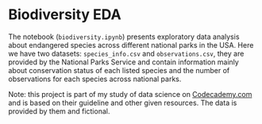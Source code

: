 # Biodiversity EDA

The notebook (`biodiversity.ipynb`) presents exploratory data analysis about endangered species across different national parks in the USA. Here we have two datasets: `species_info.csv` and `observations.csv`, they are provided by the National Parks Service and contain information mainly about conservation status of each listed species and the number of observations for each species across national parks.

Note: this project is part of my study of data science on [Codecademy.com](https://www.codecademy.com) and is based on their guideline and other given resources. The data is provided by them and fictional.
